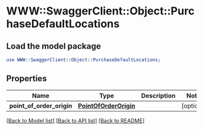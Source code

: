 # WWW::SwaggerClient::Object::PurchaseDefaultLocations

## Load the model package
```perl
use WWW::SwaggerClient::Object::PurchaseDefaultLocations;
```

## Properties
Name | Type | Description | Notes
------------ | ------------- | ------------- | -------------
**point_of_order_origin** | [**PointOfOrderOrigin**](PointOfOrderOrigin.md) |  | [optional] 

[[Back to Model list]](../README.md#documentation-for-models) [[Back to API list]](../README.md#documentation-for-api-endpoints) [[Back to README]](../README.md)


